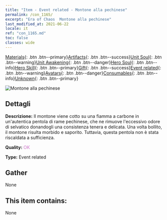 ```yaml
---
title: "Item - Event related - Montone alla pechinese"
permalink: /con_1165/
excerpt: "Era of Chaos  Montone alla pechinese"
last_modified_at: 2021-06-22
locale: it
ref: "con_1165.md"
toc: false
classes: wide
---
```

 [Materials](/ItemsIT/){: .btn .btn--primary}[Artifacts](/ItemsIT/Artifacts/){: .btn .btn--success}[Unit Soul](/ItemsIT/UnitSoul/){: .btn .btn--warning}[Unit Awakening](/ItemsIT/UnitAwakening/){: .btn .btn--danger}[Hero Soul](/ItemsIT/HeroSoul/){: .btn .btn--info}[Hero Skill](/ItemsIT/HeroSkill/){: .btn .btn--primary}[Gift](/ItemsIT/Gift/){: .btn .btn--success}[Event related](/ItemsIT/Events/){: .btn .btn--warning}[Avatars](/ItemsIT/Avatars/){: .btn .btn--danger}[Consumables](/ItemsIT/Consumables/){: .btn .btn--info}[Unknown](/ItemsIT/Unknown/){: .btn .btn--primary}

 ![Montone alla pechinese](/images/t/i_81511111.png)

## Dettagli
 **Descrizione:** Il montone viene cotto su una fiamma a carbone in un'autentica pentola di rame pechinese, che ne rimuove l'eccessivo odore di selvatico donandogli una consistenza tenera e delicata. Una volta bollito, il montone risulta morbido e saporito. Tuttavia, questa pentola non è stata riscaldata a sufficienza.

 **Quality:** <span style="color: #DA70D6">OK</span>

 **Type:** Event related

## Gather

  None

## This item contains:

  None

